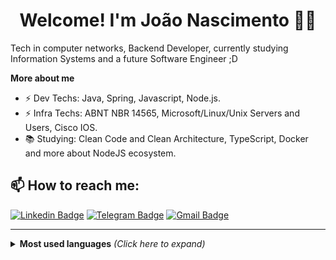 <h1 align="center">Welcome! I'm João Nascimento 👨‍💻</h1>

Tech in computer networks, Backend Developer, currently studying Information Systems and a future Software Engineer ;D

<summary> <b>More about me</b> </summary>

- ⚡ Dev Techs: Java, Spring, Javascript, Node.js.
- ⚡ Infra Techs: ABNT NBR 14565, Microsoft/Linux/Unix Servers and Users, Cisco IOS.
- 📚 Studying: Clean Code and Clean Architecture, TypeScript, Docker and more about NodeJS ecosystem.

<h2 align="left"> 📫 How to reach me:</h2>

[![Linkedin Badge](https://img.shields.io/badge/-LinkedIn-blue?style=flat-square&logo=Linkedin&logoColor=white&link=https://www.linkedin.com/in/joão-nascimento-596ab6156/)](https://www.linkedin.com/in/joaoffnascimento/)
[![Telegram Badge](https://img.shields.io/badge/-Telegram-1ca0f1?style=flat-square&labelColor=1ca0f1&logo=telegram&logoColor=white&link=https://t.me/joaoffnascimento)](https://t.me/joaoffnascimento)
[![Gmail Badge](https://img.shields.io/badge/-Gmail-c14438?style=flat-square&logo=Gmail&logoColor=white&link=mailto:joaoffnascimento@gmail.com)](mailto:joaoffnascimento@gmail.com)

---

<div>
<details>
  <summary> <b> Most used languages</b> <i>(Click here to expand)</i> </summary>
  <br>

<h2 align="left"> Github status:</h2>

<a href="https://github.com/anuraghazra/github-readme-stats">
  <img align="left" src="https://github-readme-stats.vercel.app/api/top-langs/?username=joaoffnascimento&langs_count=5" />
</a>

</details>
</div>